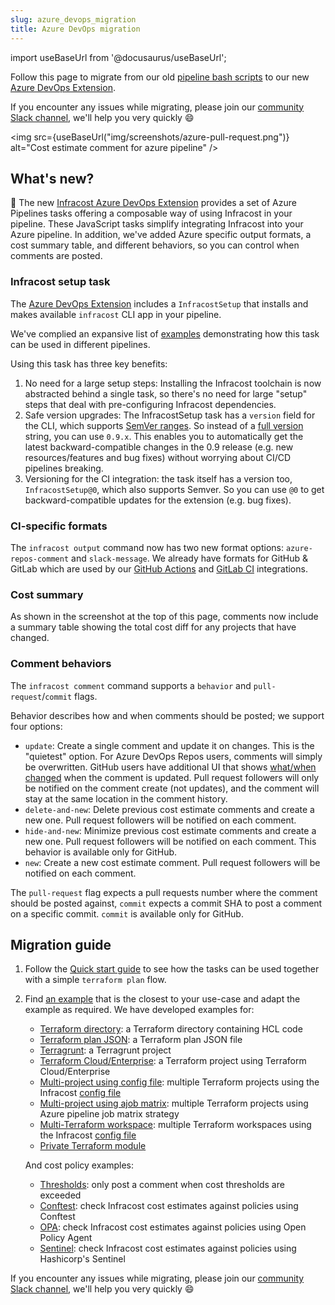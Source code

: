 ```yaml
---
slug: azure_devops_migration
title: Azure DevOps migration
---
```


import useBaseUrl from '@docusaurus/useBaseUrl';

Follow this page to migrate from our old [pipeline bash scripts](https://github.com/infracost/infracost-azure-devops/blob/0c662db3982f53666e89e69a406c572f48dc5c33/README.md) to our new [Azure DevOps Extension](https://marketplace.visualstudio.com/items?itemName=Infracost.infracost-tasks).

If you encounter any issues while migrating, please join our [community Slack channel](https://www.infracost.io/community-chat), we'll help you very quickly 😄

<img src={useBaseUrl("img/screenshots/azure-pull-request.png")} alt="Cost estimate comment for azure pipeline" />

## What's new?

🚀 The new [Infracost Azure DevOps Extension](https://marketplace.visualstudio.com/items?itemName=Infracost.infracost-tasks) provides a set of Azure Pipelines tasks offering a composable way of using Infracost in your pipeline. These JavaScript tasks simplify integrating Infracost into your Azure pipeline. In addition, we've added Azure specific output formats, a cost summary table, and different behaviors, so you can control when comments are posted.

### Infracost setup task

The [Azure DevOps Extension](https://marketplace.visualstudio.com/items?itemName=Infracost.infracost-tasks) includes a `InfracostSetup` that installs and makes available `infracost` CLI app in your pipeline.

We've complied an expansive list of [examples](https://github.com/infracost/infracost-azure-devops#examples) demonstrating how this task can be used in different pipelines.

Using this task has three key benefits:

1. No need for a large setup steps: Installing the Infracost toolchain is now abstracted behind a single task, so there's no need for large "setup" steps that deal with pre-configuring Infracost dependencies.
2. Safe version upgrades: The InfracostSetup task has a `version` field for the CLI, which supports [SemVer ranges](https://www.npmjs.com/package/semver#ranges). So instead of a [full version](https://github.com/infracost/infracost/releases) string, you can use `0.9.x`. This enables you to automatically get the latest backward-compatible changes in the 0.9 release (e.g. new resources/features and bug fixes) without worrying about CI/CD pipelines breaking.
3. Versioning for the CI integration: the task itself has a version too, `InfracostSetup@0`, which also supports Semver. So you can use `@0` to get backward-compatible updates for the extension (e.g. bug fixes).

### CI-specific formats

The `infracost output` command now has two new format options: `azure-repos-comment` and `slack-message`. We already have formats for GitHub & GitLab which are used by our [GitHub Actions](https://github.com/infracost/actions) and [GitLab CI](https://gitlab.com/infracost/infracost-gitlab-ci/) integrations.

### Cost summary

As shown in the screenshot at the top of this page, comments now include a summary table showing the total cost diff for any projects that have changed.

### Comment behaviors

The `infracost comment` command supports a `behavior` and `pull-request`/`commit` flags.

Behavior describes how and when comments should be posted; we support four options:
- `update`: Create a single comment and update it on changes. This is the "quietest" option. For Azure DevOps Repos users, comments will simply be overwritten. GitHub users have additional UI that shows [what/when changed](https://docs.github.com/en/communities/moderating-comments-and-conversations/tracking-changes-in-a-comment) when the comment is updated. Pull request followers will only be notified on the comment create (not updates), and the comment will stay at the same location in the comment history.
- `delete-and-new`: Delete previous cost estimate comments and create a new one. Pull request followers will be notified on each comment.
- `hide-and-new`: Minimize previous cost estimate comments and create a new one. Pull request followers will be notified on each comment. This behavior is available only for GitHub.
- `new`: Create a new cost estimate comment. Pull request followers will be notified on each comment.

The `pull-request` flag expects a pull requests number where the comment should be posted against, `commit` expects a commit SHA to post a comment on a specific commit. `commit` is available only for GitHub.

## Migration guide

1. Follow the [Quick start guide](https://github.com/infracost/infracost-azure-devops/#quick-start) to see how the tasks can be used together with a simple `terraform plan` flow.
2. Find [an example](https://github.com/infracost/infracost-azure-devops/#examples) that is the closest to your use-case and adapt the example as required. We have developed examples for:

   - [Terraform directory](https://github.com/infracost/infracost-azure-devops/tree/master/examples/terraform-directory): a Terraform directory containing HCL code
   - [Terraform plan JSON](https://github.com/infracost/infracost-azure-devops/tree/master/examples/terraform-plan-json): a Terraform plan JSON file
   - [Terragrunt](https://github.com/infracost/infracost-azure-devops/tree/master/examples/terragrunt): a Terragrunt project
   - [Terraform Cloud/Enterprise](https://github.com/infracost/infracost-azure-devops/tree/master/examples/terraform-cloud-enterprise): a Terraform project using Terraform Cloud/Enterprise
   - [Multi-project using config file](https://github.com/infracost/infracost-azure-devops/tree/master/examples/multi-project/README.md#using-an-infracost-config-file): multiple Terraform projects using the Infracost [config file](https://www.infracost.io/docs/multi_project/config_file)
   - [Multi-project using ajob matrix](https://github.com/infracost/infracost-azure-devops/tree/master/examples/multi-project/README.md#using-azure-devops-pipeline-matrix-strategy): multiple Terraform projects using Azure pipeline job matrix strategy
   - [Multi-Terraform workspace](https://github.com/infracost/infracost-azure-devops/tree/master/examples/multi-terraform-workspace): multiple Terraform workspaces using the Infracost [config file](https://www.infracost.io/docs/multi_project/config_file)
   - [Private Terraform module](https://github.com/infracost/infracost-azure-devops/tree/master/examples/private-terraform-module)

   And cost policy examples:

   - [Thresholds](https://github.com/infracost/infracost-azure-devops/tree/master/examples/thresholds): only post a comment when cost thresholds are exceeded
   - [Conftest](https://github.com/infracost/infracost-azure-devops/tree/master/examples/conftest): check Infracost cost estimates against policies using Conftest
   - [OPA](https://github.com/infracost/infracost-azure-devops/tree/master/examples/opa): check Infracost cost estimates against policies using Open Policy Agent
   - [Sentinel](https://github.com/infracost/infracost-azure-devops/tree/master/examples/sentinel): check Infracost cost estimates against policies using Hashicorp's Sentinel

If you encounter any issues while migrating, please join our [community Slack channel](https://www.infracost.io/community-chat), we'll help you very quickly 😄
